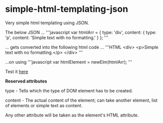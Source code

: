 # simple-html-templating-json
Very simple html templating using JSON.

The below JSON ...
'''javascript
var htmlArr = {
  type: 'div',
  content: {
    type: 'p',
    content: 'Simple text with no formatting.'
  }
};
'''

... gets converted into the following html code ...
'''HTML
&lt;div&gt;
&lt;p&gt;Simple text with no formatting.&lt;/p&gt;
&lt;/div&gt;
'''

...on using
'''javascript
var htmlElement = newElm(htmlArr);
'''

Test it [here](https://jsfiddle.net/krishnakumarm777/m9kd572o/)

**Reserved attributes**

type - Tells which the type of DOM element has to be created.

content - The actual content of the element; can take another element, list of elements or simple text as content.

Any other attribute will be taken as the element's HTML attribute.
